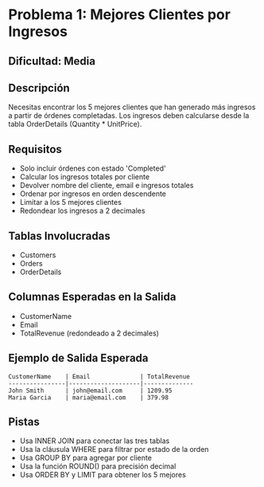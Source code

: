 # Problema 1: Mejores Clientes por Ingresos

## Dificultad: Media

## Descripción
Necesitas encontrar los 5 mejores clientes que han generado más ingresos a partir de órdenes completadas.
Los ingresos deben calcularse desde la tabla OrderDetails (Quantity * UnitPrice).

## Requisitos
- Solo incluir órdenes con estado 'Completed'
- Calcular los ingresos totales por cliente
- Devolver nombre del cliente, email e ingresos totales
- Ordenar por ingresos en orden descendente
- Limitar a los 5 mejores clientes
- Redondear los ingresos a 2 decimales

## Tablas Involucradas
- Customers
- Orders
- OrderDetails

## Columnas Esperadas en la Salida
- CustomerName
- Email
- TotalRevenue (redondeado a 2 decimales)

## Ejemplo de Salida Esperada
```
CustomerName    | Email              | TotalRevenue
----------------|--------------------|--------------
John Smith      | john@email.com     | 1209.95
Maria Garcia    | maria@email.com    | 379.98
```

## Pistas
- Usa INNER JOIN para conectar las tres tablas
- Usa la cláusula WHERE para filtrar por estado de la orden
- Usa GROUP BY para agregar por cliente
- Usa la función ROUND() para precisión decimal
- Usa ORDER BY y LIMIT para obtener los 5 mejores
